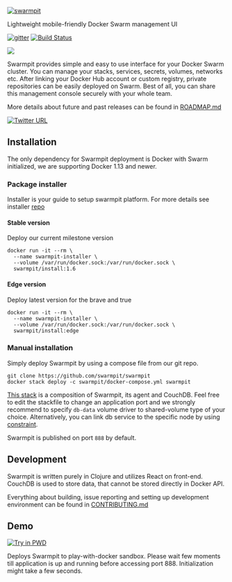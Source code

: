 [![swarmpit](http://swarmpit.io/img/logo-swarmpit.svg?r1)](http://swarmpit.io)

Lightweight mobile-friendly Docker Swarm management UI

[![gitter](https://badges.gitter.im/trezor/community.svg)](https://gitter.im/swarmpit_io/swarmpit) [![Build Status](https://travis-ci.org/swarmpit/swarmpit.svg?branch=master)](https://travis-ci.org/swarmpit/swarmpit)

<img src="https://raw.githubusercontent.com/swarmpit/swarmpit/master/resources/public/imac.png">

Swarmpit provides simple and easy to use interface for your Docker Swarm cluster. You can manage your stacks, services, secrets, volumes, networks etc. After linking your Docker Hub account or custom registry, private repositories can be easily deployed on Swarm. Best of all, you can share this management console securely with your whole team.

More details about future and past releases can be found in [ROADMAP.md](ROADMAP.md)

[![Twitter URL](https://img.shields.io/twitter/url/https/twitter.com/fold_left.svg?style=social&label=Follow%20%40swarmpit_io)](https://twitter.com/swarmpit_io)

## Installation

The only dependency for Swarmpit deployment is Docker with Swarm initialized, we are supporting Docker 1.13 and newer.

### Package installer
Installer is your guide to setup swarmpit platform. For more details see installer [repo](https://github.com/swarmpit/installer)

#### Stable version
Deploy our current milestone version

```
docker run -it --rm \
  --name swarmpit-installer \
  --volume /var/run/docker.sock:/var/run/docker.sock \
  swarmpit/install:1.6
```

#### Edge version
Deploy latest version for the brave and true

```
docker run -it --rm \
  --name swarmpit-installer \
  --volume /var/run/docker.sock:/var/run/docker.sock \
  swarmpit/install:edge
```
### Manual installation
Simply deploy Swarmpit by using a compose file from our git repo.

```
git clone https://github.com/swarmpit/swarmpit
docker stack deploy -c swarmpit/docker-compose.yml swarmpit
```

[This stack](docker-compose.yml) is a composition of Swarmpit, its agent and CouchDB. Feel free to edit the stackfile to change an application port and we strongly recommend to specify `db-data` volume driver to shared-volume type of your choice. Alternatively, you can link db service to the specific node by using [constraint](https://docs.docker.com/compose/compose-file/#placement).

Swarmpit is published on port `888` by default.

## Development

Swarmpit is written purely in Clojure and utilizes React on front-end. CouchDB is used to store data, that cannot be stored directly in Docker API.

Everything about building, issue reporting and setting up development environment can be found in [CONTRIBUTING.md](CONTRIBUTING.md)

## Demo

[![Try in PWD](https://cdn.rawgit.com/play-with-docker/stacks/cff22438/assets/images/button.png)](http://play-with-docker.com?stack=https://raw.githubusercontent.com/swarmpit/swarmpit/master/docker-compose.yml) 

Deploys Swarmpit to play-with-docker sandbox. Please wait few moments till application is up and running before accessing
port 888. Initialization might take a few seconds.
